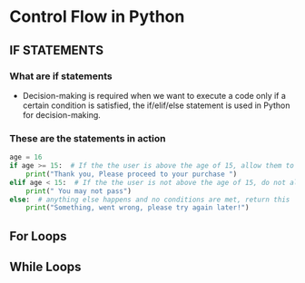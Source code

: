 # Control Flow in Python

## IF STATEMENTS

### What are if statements 

- Decision-making is required when we want to execute a code only if a certain condition is satisfied, the if/elif/else statement is used in Python for decision-making.
### These are the statements in action 
```python
age = 16
if age >= 15:  # If the the user is above the age of 15, allow them to buy a ticket
    print("Thank you, Please proceed to your purchase ")
elif age < 15:  # If the the user is not above the age of 15, do not allow them to buy a ticket
    print(" You may not pass")
else:  # anything else happens and no conditions are met, return this
    print("Something, went wrong, please try again later!")
```

## For Loops

## While Loops